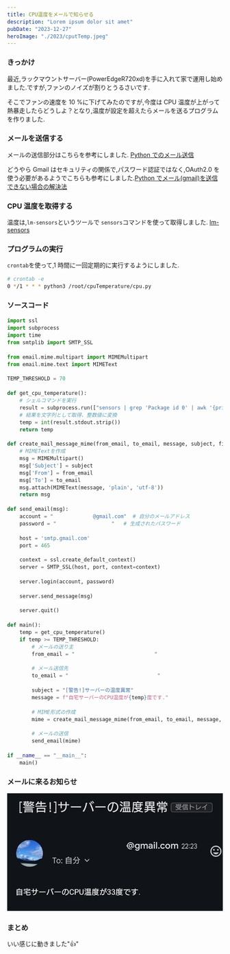 ```yaml
---
title: CPU温度をメールで知らせる
description: "Lorem ipsum dolor sit amet"
pubDate: "2023-12-27"
heroImage: "./2023/cputTemp.jpeg"
---
```


### きっかけ

最近,ラックマウントサーバー(PowerEdgeR720xd)を手に入れて家で運用し始めました.ですが,ファンのノイズが割りとうるさいです.

そこでファンの速度を 10 %に下げてみたのですが,今度は CPU 温度が上がって熱暴走したらどうしよ？となり,温度が設定を超えたらメールを送るプログラムを作りました.

### メールを送信する

メールの送信部分はこちらを参考にしました. [Python でのメール送信](https://zenn.dev/shimakaze_soft/articles/9601818a95309c)

どうやら Gmail はセキュリティの関係で,パスワード認証ではなく,OAuth2.0 を使う必要があるようでこちらも参考にしました.[Python でメール(gmail)を送信できない場合の解決法](https://www.gocca.work/python-mailerror/)

### CPU 温度を取得する

温度は,`lm-sensors`というツールで `sensors`コマンドを使って取得しました.
[lm-sensors](https://kaworu.jpn.org/ubuntu/lm-sensors)

### プログラムの実行

`crontab`を使って,1 時間に一回定期的に実行するようにしました.

```bash
# crontab -e
0 */1 * * * python3 /root/cpuTemperature/cpu.py
```

### ソースコード

```python
import ssl
import subprocess
import time
from smtplib import SMTP_SSL

from email.mime.multipart import MIMEMultipart
from email.mime.text import MIMEText

TEMP_THRESHOLD = 70

def get_cpu_temperature():
    # シェルコマンドを実行
    result = subprocess.run(["sensors | grep 'Package id 0' | awk '{print $4}' | cut -c 2-3"], stdout=subprocess.PIPE, shell=True)
    # 結果を文字列として取得、整数値に変換
    temp = int(result.stdout.strip())
    return temp

def create_mail_message_mime(from_email, to_email, message, subject, filepath=None, filename=""):
    # MIMETextを作成
    msg = MIMEMultipart()
    msg['Subject'] = subject
    msg['From'] = from_email
    msg['To'] = to_email
    msg.attach(MIMEText(message, 'plain', 'utf-8'))
    return msg

def send_email(msg):
    account = "             @gmail.com"  # 自分のメールアドレス
    password = "                  "   # 生成されたパスワード

    host = 'smtp.gmail.com'
    port = 465

    context = ssl.create_default_context()
    server = SMTP_SSL(host, port, context=context)

    server.login(account, password)

    server.send_message(msg)

    server.quit()

def main():
    temp = get_cpu_temperature()
    if temp >= TEMP_THRESHOLD:
        # メールの送り主
        from_email = "                          "

        # メール送信先
        to_email = "                             "

        subject = "[警告!]サーバーの温度異常"
        message = f"自宅サーバーのCPU温度が{temp}度です."

        # MIME形式の作成
        mime = create_mail_message_mime(from_email, to_email, message, subject)

        # メールの送信
        send_email(mime)

if __name__ == "__main__":
    main()
```

### メールに来るお知らせ

<!-- <div align="center">
  <img src="/2023/cpuTemp/mail.jpg" alt="" />
  <p>メールに来るお知らせ(デモ)</p>
</div> -->

![blog placeholder](./mail.jpg)

### まとめ

いい感じに動きました"👍"
